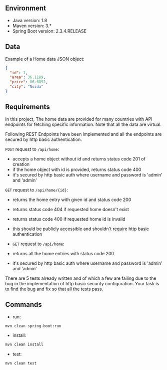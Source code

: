 ## Environment

- Java version: 1.8
- Maven version: 3.*
- Spring Boot version: 2.3.4.RELEASE

## Data

Example of a Home data JSON object:

```json
{
  "id": 1,
  "area": 36.1189,
  "price": 86.6892,
  "city": "Noida"
}
```

## Requirements

In this project, The home data are provided for many countries with API endpoints for fetching specific information.
Note that all the data are virtual.

Following REST Endpoints have been implemented and all the endpoints are secured by http basic authentication.

`POST` request to `/api/home`:

* accepts a home object without id and returns status code 201 of creation
* if the home object with id is provided, returns status code 400
* it's secured by http basic auth where username and password is 'admin' and 'admin'

`GET` request to `/api/home/{id}`:

* returns the home entry with given id and status code 200
* returns status code 404 if requested home doesn't exist
* returns status code 400 if requested home id is invalid
* this should be publicly accessible and shouldn't require http basic authentication

* `GET` request to `/api/home`:
* returns all the home entries with status code 200
* it's secured by http basic auth where username and password is 'admin' and 'admin'

There are 5 tests already written and of which a few are failing due to the bug in the implementation of http basic
security configuration. Your task is to find the bug and fix so that all the tests pass.

## Commands

- run:

```bash
mvn clean spring-boot:run
```

- install:

```bash
mvn clean install
```

- test:

```bash
mvn clean test
```